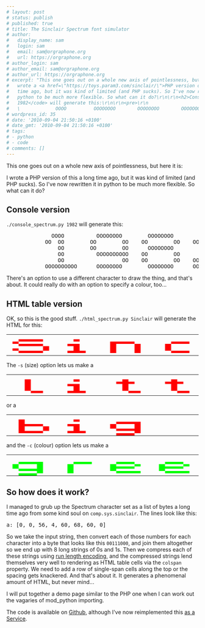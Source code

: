 ```yaml
---
# layout: post
# status: publish
# published: true
# title: The Sinclair Spectrum font simulator
# author:
#   display_name: sam
#   login: sam
#   email: sam@orgraphone.org
#   url: https://orgraphone.org
# author_login: sam
# author_email: sam@orgraphone.org
# author_url: https://orgraphone.org
# excerpt: "This one goes out on a whole new axis of pointlessness, but here it is:\r\n\r\nI
#   wrote a <a href=\"https://toys.param3.com/sinclair/\">PHP version of this</a> a long
#   time ago, but it was kind of limited (and PHP sucks). So I've now rewritten it in
#   python to be much more flexible. So what can it do?\r\n\r\n<h2>Console version</h2>\r\n\r\n<code>./console_spectrum.py
#   1982</code> will generate this:\r\n\r\n<pre>\r\n                                                                        \r\n
#   \             OOOO          OOOOOOOO        OOOOOOOO        OOOOOOOO    \r\n</pre>"
# wordpress_id: 35
# date: '2010-09-04 21:50:16 +0100'
# date_gmt: '2010-09-04 21:50:16 +0100'
# tags:
# - python
# - code
# comments: []
---
```

<p>This one goes out on a whole new axis of pointlessness, but here it is:</p>
<p>I wrote a PHP version of this a long time ago, but it was kind of limited (and PHP sucks). So I've now rewritten it in python to be much more flexible. So what can it do?</p>
<h2>Console version</h2>
<p><code>./console_spectrum.py 1982</code> will generate this:</p>
<pre>              OOOO          OOOOOOOO        OOOOOOOO        OOOOOOOO
            OO  OO        OO        OO    OO        OO    OO        OO
                OO        OO        OO      OOOOOOOO                OO
                OO          OOOOOOOOOO    OO        OO      OOOOOOOO
                OO                  OO    OO        OO    OO
            OOOOOOOOOO      OOOOOOOO        OOOOOOOO      OOOOOOOOOOOO</pre>
<p>There's an option to use a different character to draw the thing, and that's about. It could really do with an option to specify a colour, too...</p>
<h2>HTML table version</h2>
<p>OK, so this is the good stuff. <code>./html_spectrum.py Sinclair</code> will generate the HTML for this:</p>
<table class="spectrum" cellspacing="0" cellpadding="0">
<tbody>
<tr>
<td class="off" style="width: 3px; background-color: transparent; height: 3px;"></td>
<td class="off" style="width: 3px; background-color: transparent;"></td>
<td class="off" style="width: 3px; background-color: transparent;"></td>
<td class="off" style="width: 3px; background-color: transparent;"></td>
<td class="off" style="width: 3px; background-color: transparent;"></td>
<td class="off" style="width: 3px; background-color: transparent;"></td>
<td class="off" style="width: 3px; background-color: transparent;"></td>
<td class="off" style="width: 3px; background-color: transparent;"></td>
<td class="off" style="width: 3px; background-color: transparent;"></td>
<td class="off" style="width: 3px; background-color: transparent;"></td>
<td class="off" style="width: 3px; background-color: transparent;"></td>
<td class="off" style="width: 3px; background-color: transparent;"></td>
<td class="off" style="width: 3px; background-color: transparent;"></td>
<td class="off" style="width: 3px; background-color: transparent;"></td>
<td class="off" style="width: 3px; background-color: transparent;"></td>
<td class="off" style="width: 3px; background-color: transparent;"></td>
<td class="off" style="width: 3px; background-color: transparent;"></td>
<td class="off" style="width: 3px; background-color: transparent;"></td>
<td class="off" style="width: 3px; background-color: transparent;"></td>
<td class="off" style="width: 3px; background-color: transparent;"></td>
<td class="off" style="width: 3px; background-color: transparent;"></td>
<td class="off" style="width: 3px; background-color: transparent;"></td>
<td class="off" style="width: 3px; background-color: transparent;"></td>
<td class="off" style="width: 3px; background-color: transparent;"></td>
<td class="off" style="width: 3px; background-color: transparent;"></td>
<td class="off" style="width: 3px; background-color: transparent;"></td>
<td class="off" style="width: 3px; background-color: transparent;"></td>
<td class="off" style="width: 3px; background-color: transparent;"></td>
<td class="off" style="width: 3px; background-color: transparent;"></td>
<td class="off" style="width: 3px; background-color: transparent;"></td>
<td class="off" style="width: 3px; background-color: transparent;"></td>
<td class="off" style="width: 3px; background-color: transparent;"></td>
<td class="off" style="width: 3px; background-color: transparent;"></td>
<td class="off" style="width: 3px; background-color: transparent;"></td>
<td class="off" style="width: 3px; background-color: transparent;"></td>
<td class="off" style="width: 3px; background-color: transparent;"></td>
<td class="off" style="width: 3px; background-color: transparent;"></td>
<td class="off" style="width: 3px; background-color: transparent;"></td>
<td class="off" style="width: 3px; background-color: transparent;"></td>
<td class="off" style="width: 3px; background-color: transparent;"></td>
<td class="off" style="width: 3px; background-color: transparent;"></td>
<td class="off" style="width: 3px; background-color: transparent;"></td>
<td class="off" style="width: 3px; background-color: transparent;"></td>
<td class="off" style="width: 3px; background-color: transparent;"></td>
<td class="off" style="width: 3px; background-color: transparent;"></td>
<td class="off" style="width: 3px; background-color: transparent;"></td>
<td class="off" style="width: 3px; background-color: transparent;"></td>
<td class="off" style="width: 3px; background-color: transparent;"></td>
<td class="off" style="width: 3px; background-color: transparent;"></td>
<td class="off" style="width: 3px; background-color: transparent;"></td>
<td class="off" style="width: 3px; background-color: transparent;"></td>
<td class="off" style="width: 3px; background-color: transparent;"></td>
<td class="off" style="width: 3px; background-color: transparent;"></td>
<td class="off" style="width: 3px; background-color: transparent;"></td>
<td class="off" style="width: 3px; background-color: transparent;"></td>
<td class="off" style="width: 3px; background-color: transparent;"></td>
<td class="off" style="width: 3px; background-color: transparent;"></td>
<td class="off" style="width: 3px; background-color: transparent;"></td>
<td class="off" style="width: 3px; background-color: transparent;"></td>
<td class="off" style="width: 3px; background-color: transparent;"></td>
<td class="off" style="width: 3px; background-color: transparent;"></td>
<td class="off" style="width: 3px; background-color: transparent;"></td>
<td class="off" style="width: 3px; background-color: transparent;"></td>
<td class="off" style="width: 3px; background-color: transparent;"></td>
</tr>
<tr>
<td class="off" style="background-color: transparent; height: 3px;" colspan="64"></td>
</tr>
<tr>
<td class="off" style="background-color: transparent; height: 3px;" colspan="2"></td>
<td class="on" style="background-color: #f00;" colspan="4"></td>
<td class="off" style="background-color: transparent;" colspan="5"></td>
<td class="on" style="background-color: #f00;"></td>
<td class="off" style="background-color: transparent;" colspan="23"></td>
<td class="on" style="background-color: #f00;"></td>
<td class="off" style="background-color: transparent;" colspan="15"></td>
<td class="on" style="background-color: #f00;"></td>
<td class="off" style="background-color: transparent;" colspan="12"></td>
</tr>
<tr>
<td class="off" style="background-color: transparent; height: 3px;"></td>
<td class="on" style="background-color: #f00;"></td>
<td class="off" style="background-color: transparent;" colspan="15"></td>
<td class="on" style="background-color: #f00;" colspan="4"></td>
<td class="off" style="background-color: transparent;" colspan="6"></td>
<td class="on" style="background-color: #f00;" colspan="3"></td>
<td class="off" style="background-color: transparent;" colspan="5"></td>
<td class="on" style="background-color: #f00;"></td>
<td class="off" style="background-color: transparent;" colspan="6"></td>
<td class="on" style="background-color: #f00;" colspan="3"></td>
<td class="off" style="background-color: transparent;" colspan="14"></td>
<td class="on" style="background-color: #f00;" colspan="3"></td>
<td class="off" style="background-color: transparent;" colspan="2"></td>
</tr>
<tr>
<td class="off" style="background-color: transparent; height: 3px;" colspan="2"></td>
<td class="on" style="background-color: #f00;" colspan="4"></td>
<td class="off" style="background-color: transparent;" colspan="4"></td>
<td class="on" style="background-color: #f00;" colspan="2"></td>
<td class="off" style="background-color: transparent;" colspan="5"></td>
<td class="on" style="background-color: #f00;"></td>
<td class="off" style="background-color: transparent;" colspan="3"></td>
<td class="on" style="background-color: #f00;"></td>
<td class="off" style="background-color: transparent;" colspan="4"></td>
<td class="on" style="background-color: #f00;"></td>
<td class="off" style="background-color: transparent;" colspan="8"></td>
<td class="on" style="background-color: #f00;"></td>
<td class="off" style="background-color: transparent;" colspan="9"></td>
<td class="on" style="background-color: #f00;"></td>
<td class="off" style="background-color: transparent;" colspan="4"></td>
<td class="on" style="background-color: #f00;" colspan="2"></td>
<td class="off" style="background-color: transparent;" colspan="6"></td>
<td class="on" style="background-color: #f00;"></td>
<td class="off" style="background-color: transparent;" colspan="5"></td>
</tr>
<tr>
<td class="off" style="background-color: transparent; height: 3px;" colspan="6"></td>
<td class="on" style="background-color: #f00;"></td>
<td class="off" style="background-color: transparent;" colspan="4"></td>
<td class="on" style="background-color: #f00;"></td>
<td class="off" style="background-color: transparent;" colspan="5"></td>
<td class="on" style="background-color: #f00;"></td>
<td class="off" style="background-color: transparent;" colspan="3"></td>
<td class="on" style="background-color: #f00;"></td>
<td class="off" style="background-color: transparent;" colspan="4"></td>
<td class="on" style="background-color: #f00;"></td>
<td class="off" style="background-color: transparent;" colspan="8"></td>
<td class="on" style="background-color: #f00;"></td>
<td class="off" style="background-color: transparent;" colspan="6"></td>
<td class="on" style="background-color: #f00;" colspan="4"></td>
<td class="off" style="background-color: transparent;" colspan="5"></td>
<td class="on" style="background-color: #f00;"></td>
<td class="off" style="background-color: transparent;" colspan="6"></td>
<td class="on" style="background-color: #f00;"></td>
<td class="off" style="background-color: transparent;" colspan="5"></td>
</tr>
<tr>
<td class="off" style="background-color: transparent; height: 3px;"></td>
<td class="on" style="background-color: #f00;"></td>
<td class="off" style="background-color: transparent;" colspan="4"></td>
<td class="on" style="background-color: #f00;"></td>
<td class="off" style="background-color: transparent;" colspan="4"></td>
<td class="on" style="background-color: #f00;"></td>
<td class="off" style="background-color: transparent;" colspan="5"></td>
<td class="on" style="background-color: #f00;"></td>
<td class="off" style="background-color: transparent;" colspan="3"></td>
<td class="on" style="background-color: #f00;"></td>
<td class="off" style="background-color: transparent;" colspan="4"></td>
<td class="on" style="background-color: #f00;"></td>
<td class="off" style="background-color: transparent;" colspan="8"></td>
<td class="on" style="background-color: #f00;"></td>
<td class="off" style="background-color: transparent;" colspan="5"></td>
<td class="on" style="background-color: #f00;"></td>
<td class="off" style="background-color: transparent;" colspan="3"></td>
<td class="on" style="background-color: #f00;"></td>
<td class="off" style="background-color: transparent;" colspan="5"></td>
<td class="on" style="background-color: #f00;"></td>
<td class="off" style="background-color: transparent;" colspan="6"></td>
<td class="on" style="background-color: #f00;"></td>
<td class="off" style="background-color: transparent;" colspan="5"></td>
</tr>
<tr>
<td class="off" style="background-color: transparent; height: 3px;" colspan="2"></td>
<td class="on" style="background-color: #f00;" colspan="4"></td>
<td class="off" style="background-color: transparent;" colspan="4"></td>
<td class="on" style="background-color: #f00;" colspan="3"></td>
<td class="off" style="background-color: transparent;" colspan="4"></td>
<td class="on" style="background-color: #f00;"></td>
<td class="off" style="background-color: transparent;" colspan="3"></td>
<td class="on" style="background-color: #f00;"></td>
<td class="off" style="background-color: transparent;" colspan="5"></td>
<td class="on" style="background-color: #f00;" colspan="3"></td>
<td class="off" style="background-color: transparent;" colspan="6"></td>
<td class="on" style="background-color: #f00;" colspan="2"></td>
<td class="off" style="background-color: transparent;" colspan="4"></td>
<td class="on" style="background-color: #f00;" colspan="4"></td>
<td class="off" style="background-color: transparent;" colspan="4"></td>
<td class="on" style="background-color: #f00;" colspan="3"></td>
<td class="off" style="background-color: transparent;" colspan="5"></td>
<td class="on" style="background-color: #f00;"></td>
<td class="off" style="background-color: transparent;" colspan="5"></td>
</tr>
<tr>
<td class="off" style="background-color: transparent; height: 3px;" colspan="64"></td>
</tr>
</tbody>
</table>
<p>The <code>-s</code> (size) option lets us make a</p>
<table class="spectrum" cellspacing="0" cellpadding="0">
<tbody>
<tr>
<td class="off" style="width: 1px; background-color: transparent; height: 1px;"></td>
<td class="off" style="width: 1px; background-color: transparent;"></td>
<td class="off" style="width: 1px; background-color: transparent;"></td>
<td class="off" style="width: 1px; background-color: transparent;"></td>
<td class="off" style="width: 1px; background-color: transparent;"></td>
<td class="off" style="width: 1px; background-color: transparent;"></td>
<td class="off" style="width: 1px; background-color: transparent;"></td>
<td class="off" style="width: 1px; background-color: transparent;"></td>
<td class="off" style="width: 1px; background-color: transparent;"></td>
<td class="off" style="width: 1px; background-color: transparent;"></td>
<td class="off" style="width: 1px; background-color: transparent;"></td>
<td class="off" style="width: 1px; background-color: transparent;"></td>
<td class="off" style="width: 1px; background-color: transparent;"></td>
<td class="off" style="width: 1px; background-color: transparent;"></td>
<td class="off" style="width: 1px; background-color: transparent;"></td>
<td class="off" style="width: 1px; background-color: transparent;"></td>
<td class="off" style="width: 1px; background-color: transparent;"></td>
<td class="off" style="width: 1px; background-color: transparent;"></td>
<td class="off" style="width: 1px; background-color: transparent;"></td>
<td class="off" style="width: 1px; background-color: transparent;"></td>
<td class="off" style="width: 1px; background-color: transparent;"></td>
<td class="off" style="width: 1px; background-color: transparent;"></td>
<td class="off" style="width: 1px; background-color: transparent;"></td>
<td class="off" style="width: 1px; background-color: transparent;"></td>
<td class="off" style="width: 1px; background-color: transparent;"></td>
<td class="off" style="width: 1px; background-color: transparent;"></td>
<td class="off" style="width: 1px; background-color: transparent;"></td>
<td class="off" style="width: 1px; background-color: transparent;"></td>
<td class="off" style="width: 1px; background-color: transparent;"></td>
<td class="off" style="width: 1px; background-color: transparent;"></td>
<td class="off" style="width: 1px; background-color: transparent;"></td>
<td class="off" style="width: 1px; background-color: transparent;"></td>
<td class="off" style="width: 1px; background-color: transparent;"></td>
<td class="off" style="width: 1px; background-color: transparent;"></td>
<td class="off" style="width: 1px; background-color: transparent;"></td>
<td class="off" style="width: 1px; background-color: transparent;"></td>
<td class="off" style="width: 1px; background-color: transparent;"></td>
<td class="off" style="width: 1px; background-color: transparent;"></td>
<td class="off" style="width: 1px; background-color: transparent;"></td>
<td class="off" style="width: 1px; background-color: transparent;"></td>
<td class="off" style="width: 1px; background-color: transparent;"></td>
<td class="off" style="width: 1px; background-color: transparent;"></td>
<td class="off" style="width: 1px; background-color: transparent;"></td>
<td class="off" style="width: 1px; background-color: transparent;"></td>
<td class="off" style="width: 1px; background-color: transparent;"></td>
<td class="off" style="width: 1px; background-color: transparent;"></td>
<td class="off" style="width: 1px; background-color: transparent;"></td>
<td class="off" style="width: 1px; background-color: transparent;"></td>
<td class="off" style="width: 1px; background-color: transparent;"></td>
<td class="off" style="width: 1px; background-color: transparent;"></td>
<td class="off" style="width: 1px; background-color: transparent;"></td>
<td class="off" style="width: 1px; background-color: transparent;"></td>
<td class="off" style="width: 1px; background-color: transparent;"></td>
<td class="off" style="width: 1px; background-color: transparent;"></td>
<td class="off" style="width: 1px; background-color: transparent;"></td>
<td class="off" style="width: 1px; background-color: transparent;"></td>
<td class="off" style="width: 1px; background-color: transparent;"></td>
<td class="off" style="width: 1px; background-color: transparent;"></td>
<td class="off" style="width: 1px; background-color: transparent;"></td>
<td class="off" style="width: 1px; background-color: transparent;"></td>
<td class="off" style="width: 1px; background-color: transparent;"></td>
<td class="off" style="width: 1px; background-color: transparent;"></td>
<td class="off" style="width: 1px; background-color: transparent;"></td>
<td class="off" style="width: 1px; background-color: transparent;"></td>
<td class="off" style="width: 1px; background-color: transparent;"></td>
<td class="off" style="width: 1px; background-color: transparent;"></td>
<td class="off" style="width: 1px; background-color: transparent;"></td>
<td class="off" style="width: 1px; background-color: transparent;"></td>
<td class="off" style="width: 1px; background-color: transparent;"></td>
<td class="off" style="width: 1px; background-color: transparent;"></td>
<td class="off" style="width: 1px; background-color: transparent;"></td>
<td class="off" style="width: 1px; background-color: transparent;"></td>
<td class="off" style="width: 1px; background-color: transparent;"></td>
<td class="off" style="width: 1px; background-color: transparent;"></td>
<td class="off" style="width: 1px; background-color: transparent;"></td>
<td class="off" style="width: 1px; background-color: transparent;"></td>
<td class="off" style="width: 1px; background-color: transparent;"></td>
<td class="off" style="width: 1px; background-color: transparent;"></td>
<td class="off" style="width: 1px; background-color: transparent;"></td>
<td class="off" style="width: 1px; background-color: transparent;"></td>
</tr>
<tr>
<td class="off" style="background-color: transparent; height: 1px;" colspan="80"></td>
</tr>
<tr>
<td class="off" style="background-color: transparent; height: 1px;" colspan="3"></td>
<td class="on" style="background-color: #f00;"></td>
<td class="off" style="background-color: transparent;" colspan="7"></td>
<td class="on" style="background-color: #f00;"></td>
<td class="off" style="background-color: transparent;" colspan="7"></td>
<td class="on" style="background-color: #f00;"></td>
<td class="off" style="background-color: transparent;" colspan="7"></td>
<td class="on" style="background-color: #f00;"></td>
<td class="off" style="background-color: transparent;" colspan="7"></td>
<td class="on" style="background-color: #f00;"></td>
<td class="off" style="background-color: transparent;" colspan="44"></td>
</tr>
<tr>
<td class="off" style="background-color: transparent; height: 1px;" colspan="3"></td>
<td class="on" style="background-color: #f00;"></td>
<td class="off" style="background-color: transparent;" colspan="14"></td>
<td class="on" style="background-color: #f00;" colspan="3"></td>
<td class="off" style="background-color: transparent;" colspan="5"></td>
<td class="on" style="background-color: #f00;" colspan="3"></td>
<td class="off" style="background-color: transparent;" colspan="6"></td>
<td class="on" style="background-color: #f00;"></td>
<td class="off" style="background-color: transparent;" colspan="6"></td>
<td class="on" style="background-color: #f00;" colspan="3"></td>
<td class="off" style="background-color: transparent;" colspan="13"></td>
<td class="on" style="background-color: #f00;" colspan="3"></td>
<td class="off" style="background-color: transparent;" colspan="4"></td>
<td class="on" style="background-color: #f00;" colspan="4"></td>
<td class="off" style="background-color: transparent;" colspan="5"></td>
<td class="on" style="background-color: #f00;" colspan="3"></td>
<td class="off" style="background-color: transparent;" colspan="3"></td>
</tr>
<tr>
<td class="off" style="background-color: transparent; height: 1px;" colspan="3"></td>
<td class="on" style="background-color: #f00;"></td>
<td class="off" style="background-color: transparent;" colspan="6"></td>
<td class="on" style="background-color: #f00;" colspan="2"></td>
<td class="off" style="background-color: transparent;" colspan="7"></td>
<td class="on" style="background-color: #f00;"></td>
<td class="off" style="background-color: transparent;" colspan="7"></td>
<td class="on" style="background-color: #f00;"></td>
<td class="off" style="background-color: transparent;" colspan="7"></td>
<td class="on" style="background-color: #f00;"></td>
<td class="off" style="background-color: transparent;" colspan="5"></td>
<td class="on" style="background-color: #f00;"></td>
<td class="off" style="background-color: transparent;" colspan="3"></td>
<td class="on" style="background-color: #f00;"></td>
<td class="off" style="background-color: transparent;" colspan="11"></td>
<td class="on" style="background-color: #f00;"></td>
<td class="off" style="background-color: transparent;" colspan="3"></td>
<td class="on" style="background-color: #f00;"></td>
<td class="off" style="background-color: transparent;" colspan="3"></td>
<td class="on" style="background-color: #f00;"></td>
<td class="off" style="background-color: transparent;" colspan="3"></td>
<td class="on" style="background-color: #f00;"></td>
<td class="off" style="background-color: transparent;" colspan="3"></td>
<td class="on" style="background-color: #f00;"></td>
<td class="off" style="background-color: transparent;" colspan="3"></td>
<td class="on" style="background-color: #f00;"></td>
<td class="off" style="background-color: transparent;" colspan="2"></td>
</tr>
<tr>
<td class="off" style="background-color: transparent; height: 1px;" colspan="3"></td>
<td class="on" style="background-color: #f00;"></td>
<td class="off" style="background-color: transparent;" colspan="7"></td>
<td class="on" style="background-color: #f00;"></td>
<td class="off" style="background-color: transparent;" colspan="7"></td>
<td class="on" style="background-color: #f00;"></td>
<td class="off" style="background-color: transparent;" colspan="7"></td>
<td class="on" style="background-color: #f00;"></td>
<td class="off" style="background-color: transparent;" colspan="7"></td>
<td class="on" style="background-color: #f00;"></td>
<td class="off" style="background-color: transparent;" colspan="5"></td>
<td class="on" style="background-color: #f00;" colspan="4"></td>
<td class="off" style="background-color: transparent;" colspan="12"></td>
<td class="on" style="background-color: #f00;"></td>
<td class="off" style="background-color: transparent;" colspan="3"></td>
<td class="on" style="background-color: #f00;"></td>
<td class="off" style="background-color: transparent;" colspan="3"></td>
<td class="on" style="background-color: #f00;"></td>
<td class="off" style="background-color: transparent;" colspan="3"></td>
<td class="on" style="background-color: #f00;"></td>
<td class="off" style="background-color: transparent;" colspan="3"></td>
<td class="on" style="background-color: #f00;" colspan="4"></td>
<td class="off" style="background-color: transparent;" colspan="3"></td>
</tr>
<tr>
<td class="off" style="background-color: transparent; height: 1px;" colspan="3"></td>
<td class="on" style="background-color: #f00;"></td>
<td class="off" style="background-color: transparent;" colspan="7"></td>
<td class="on" style="background-color: #f00;"></td>
<td class="off" style="background-color: transparent;" colspan="7"></td>
<td class="on" style="background-color: #f00;"></td>
<td class="off" style="background-color: transparent;" colspan="7"></td>
<td class="on" style="background-color: #f00;"></td>
<td class="off" style="background-color: transparent;" colspan="7"></td>
<td class="on" style="background-color: #f00;"></td>
<td class="off" style="background-color: transparent;" colspan="5"></td>
<td class="on" style="background-color: #f00;"></td>
<td class="off" style="background-color: transparent;" colspan="15"></td>
<td class="on" style="background-color: #f00;"></td>
<td class="off" style="background-color: transparent;" colspan="3"></td>
<td class="on" style="background-color: #f00;"></td>
<td class="off" style="background-color: transparent;" colspan="3"></td>
<td class="on" style="background-color: #f00;"></td>
<td class="off" style="background-color: transparent;" colspan="3"></td>
<td class="on" style="background-color: #f00;"></td>
<td class="off" style="background-color: transparent;" colspan="3"></td>
<td class="on" style="background-color: #f00;"></td>
<td class="off" style="background-color: transparent;" colspan="6"></td>
</tr>
<tr>
<td class="off" style="background-color: transparent; height: 1px;" colspan="4"></td>
<td class="on" style="background-color: #f00;" colspan="2"></td>
<td class="off" style="background-color: transparent;" colspan="4"></td>
<td class="on" style="background-color: #f00;" colspan="3"></td>
<td class="off" style="background-color: transparent;" colspan="7"></td>
<td class="on" style="background-color: #f00;" colspan="2"></td>
<td class="off" style="background-color: transparent;" colspan="6"></td>
<td class="on" style="background-color: #f00;" colspan="2"></td>
<td class="off" style="background-color: transparent;" colspan="6"></td>
<td class="on" style="background-color: #f00;" colspan="2"></td>
<td class="off" style="background-color: transparent;" colspan="4"></td>
<td class="on" style="background-color: #f00;" colspan="4"></td>
<td class="off" style="background-color: transparent;" colspan="12"></td>
<td class="on" style="background-color: #f00;" colspan="3"></td>
<td class="off" style="background-color: transparent;" colspan="4"></td>
<td class="on" style="background-color: #f00;"></td>
<td class="off" style="background-color: transparent;" colspan="3"></td>
<td class="on" style="background-color: #f00;"></td>
<td class="off" style="background-color: transparent;" colspan="4"></td>
<td class="on" style="background-color: #f00;" colspan="4"></td>
<td class="off" style="background-color: transparent;" colspan="2"></td>
</tr>
<tr>
<td class="off" style="background-color: transparent; height: 1px;" colspan="80"></td>
</tr>
</tbody>
</table>
<p>or a</p>
<table class="spectrum" cellspacing="0" cellpadding="0">
<tbody>
<tr>
<td class="off" style="width: 6px; background-color: transparent; height: 6px;"></td>
<td class="off" style="width: 6px; background-color: transparent;"></td>
<td class="off" style="width: 6px; background-color: transparent;"></td>
<td class="off" style="width: 6px; background-color: transparent;"></td>
<td class="off" style="width: 6px; background-color: transparent;"></td>
<td class="off" style="width: 6px; background-color: transparent;"></td>
<td class="off" style="width: 6px; background-color: transparent;"></td>
<td class="off" style="width: 6px; background-color: transparent;"></td>
<td class="off" style="width: 6px; background-color: transparent;"></td>
<td class="off" style="width: 6px; background-color: transparent;"></td>
<td class="off" style="width: 6px; background-color: transparent;"></td>
<td class="off" style="width: 6px; background-color: transparent;"></td>
<td class="off" style="width: 6px; background-color: transparent;"></td>
<td class="off" style="width: 6px; background-color: transparent;"></td>
<td class="off" style="width: 6px; background-color: transparent;"></td>
<td class="off" style="width: 6px; background-color: transparent;"></td>
<td class="off" style="width: 6px; background-color: transparent;"></td>
<td class="off" style="width: 6px; background-color: transparent;"></td>
<td class="off" style="width: 6px; background-color: transparent;"></td>
<td class="off" style="width: 6px; background-color: transparent;"></td>
<td class="off" style="width: 6px; background-color: transparent;"></td>
<td class="off" style="width: 6px; background-color: transparent;"></td>
<td class="off" style="width: 6px; background-color: transparent;"></td>
<td class="off" style="width: 6px; background-color: transparent;"></td>
<td class="off" style="width: 6px; background-color: transparent;"></td>
<td class="off" style="width: 6px; background-color: transparent;"></td>
<td class="off" style="width: 6px; background-color: transparent;"></td>
<td class="off" style="width: 6px; background-color: transparent;"></td>
<td class="off" style="width: 6px; background-color: transparent;"></td>
<td class="off" style="width: 6px; background-color: transparent;"></td>
<td class="off" style="width: 6px; background-color: transparent;"></td>
<td class="off" style="width: 6px; background-color: transparent;"></td>
<td class="off" style="width: 6px; background-color: transparent;"></td>
<td class="off" style="width: 6px; background-color: transparent;"></td>
<td class="off" style="width: 6px; background-color: transparent;"></td>
<td class="off" style="width: 6px; background-color: transparent;"></td>
<td class="off" style="width: 6px; background-color: transparent;"></td>
<td class="off" style="width: 6px; background-color: transparent;"></td>
<td class="off" style="width: 6px; background-color: transparent;"></td>
<td class="off" style="width: 6px; background-color: transparent;"></td>
<td class="off" style="width: 6px; background-color: transparent;"></td>
<td class="off" style="width: 6px; background-color: transparent;"></td>
<td class="off" style="width: 6px; background-color: transparent;"></td>
<td class="off" style="width: 6px; background-color: transparent;"></td>
<td class="off" style="width: 6px; background-color: transparent;"></td>
<td class="off" style="width: 6px; background-color: transparent;"></td>
<td class="off" style="width: 6px; background-color: transparent;"></td>
<td class="off" style="width: 6px; background-color: transparent;"></td>
<td class="off" style="width: 6px; background-color: transparent;"></td>
<td class="off" style="width: 6px; background-color: transparent;"></td>
<td class="off" style="width: 6px; background-color: transparent;"></td>
<td class="off" style="width: 6px; background-color: transparent;"></td>
<td class="off" style="width: 6px; background-color: transparent;"></td>
<td class="off" style="width: 6px; background-color: transparent;"></td>
<td class="off" style="width: 6px; background-color: transparent;"></td>
<td class="off" style="width: 6px; background-color: transparent;"></td>
</tr>
<tr>
<td class="off" style="background-color: transparent; height: 6px;" colspan="56"></td>
</tr>
<tr>
<td class="off" style="background-color: transparent; height: 6px;" colspan="2"></td>
<td class="on" style="background-color: #f00;"></td>
<td class="off" style="background-color: transparent;" colspan="8"></td>
<td class="on" style="background-color: #f00;"></td>
<td class="off" style="background-color: transparent;" colspan="44"></td>
</tr>
<tr>
<td class="off" style="background-color: transparent; height: 6px;" colspan="2"></td>
<td class="on" style="background-color: #f00;"></td>
<td class="off" style="background-color: transparent;" colspan="15"></td>
<td class="on" style="background-color: #f00;" colspan="4"></td>
<td class="off" style="background-color: transparent;" colspan="12"></td>
<td class="on" style="background-color: #f00;" colspan="3"></td>
<td class="off" style="background-color: transparent;" colspan="4"></td>
<td class="on" style="background-color: #f00;" colspan="4"></td>
<td class="off" style="background-color: transparent;" colspan="5"></td>
<td class="on" style="background-color: #f00;" colspan="3"></td>
<td class="off" style="background-color: transparent;" colspan="3"></td>
</tr>
<tr>
<td class="off" style="background-color: transparent; height: 6px;" colspan="2"></td>
<td class="on" style="background-color: #f00;" colspan="4"></td>
<td class="off" style="background-color: transparent;" colspan="4"></td>
<td class="on" style="background-color: #f00;" colspan="2"></td>
<td class="off" style="background-color: transparent;" colspan="5"></td>
<td class="on" style="background-color: #f00;"></td>
<td class="off" style="background-color: transparent;" colspan="3"></td>
<td class="on" style="background-color: #f00;"></td>
<td class="off" style="background-color: transparent;" colspan="11"></td>
<td class="on" style="background-color: #f00;"></td>
<td class="off" style="background-color: transparent;" colspan="3"></td>
<td class="on" style="background-color: #f00;"></td>
<td class="off" style="background-color: transparent;" colspan="3"></td>
<td class="on" style="background-color: #f00;"></td>
<td class="off" style="background-color: transparent;" colspan="3"></td>
<td class="on" style="background-color: #f00;"></td>
<td class="off" style="background-color: transparent;" colspan="3"></td>
<td class="on" style="background-color: #f00;"></td>
<td class="off" style="background-color: transparent;" colspan="3"></td>
<td class="on" style="background-color: #f00;"></td>
<td class="off" style="background-color: transparent;" colspan="2"></td>
</tr>
<tr>
<td class="off" style="background-color: transparent; height: 6px;" colspan="2"></td>
<td class="on" style="background-color: #f00;"></td>
<td class="off" style="background-color: transparent;" colspan="3"></td>
<td class="on" style="background-color: #f00;"></td>
<td class="off" style="background-color: transparent;" colspan="4"></td>
<td class="on" style="background-color: #f00;"></td>
<td class="off" style="background-color: transparent;" colspan="5"></td>
<td class="on" style="background-color: #f00;"></td>
<td class="off" style="background-color: transparent;" colspan="3"></td>
<td class="on" style="background-color: #f00;"></td>
<td class="off" style="background-color: transparent;" colspan="11"></td>
<td class="on" style="background-color: #f00;"></td>
<td class="off" style="background-color: transparent;" colspan="3"></td>
<td class="on" style="background-color: #f00;"></td>
<td class="off" style="background-color: transparent;" colspan="3"></td>
<td class="on" style="background-color: #f00;"></td>
<td class="off" style="background-color: transparent;" colspan="3"></td>
<td class="on" style="background-color: #f00;"></td>
<td class="off" style="background-color: transparent;" colspan="3"></td>
<td class="on" style="background-color: #f00;" colspan="4"></td>
<td class="off" style="background-color: transparent;" colspan="3"></td>
</tr>
<tr>
<td class="off" style="background-color: transparent; height: 6px;" colspan="2"></td>
<td class="on" style="background-color: #f00;"></td>
<td class="off" style="background-color: transparent;" colspan="3"></td>
<td class="on" style="background-color: #f00;"></td>
<td class="off" style="background-color: transparent;" colspan="4"></td>
<td class="on" style="background-color: #f00;"></td>
<td class="off" style="background-color: transparent;" colspan="6"></td>
<td class="on" style="background-color: #f00;" colspan="4"></td>
<td class="off" style="background-color: transparent;" colspan="11"></td>
<td class="on" style="background-color: #f00;"></td>
<td class="off" style="background-color: transparent;" colspan="3"></td>
<td class="on" style="background-color: #f00;"></td>
<td class="off" style="background-color: transparent;" colspan="3"></td>
<td class="on" style="background-color: #f00;"></td>
<td class="off" style="background-color: transparent;" colspan="3"></td>
<td class="on" style="background-color: #f00;"></td>
<td class="off" style="background-color: transparent;" colspan="3"></td>
<td class="on" style="background-color: #f00;"></td>
<td class="off" style="background-color: transparent;" colspan="6"></td>
</tr>
<tr>
<td class="off" style="background-color: transparent; height: 6px;" colspan="2"></td>
<td class="on" style="background-color: #f00;" colspan="4"></td>
<td class="off" style="background-color: transparent;" colspan="4"></td>
<td class="on" style="background-color: #f00;" colspan="3"></td>
<td class="off" style="background-color: transparent;" colspan="8"></td>
<td class="on" style="background-color: #f00;"></td>
<td class="off" style="background-color: transparent;" colspan="12"></td>
<td class="on" style="background-color: #f00;" colspan="3"></td>
<td class="off" style="background-color: transparent;" colspan="4"></td>
<td class="on" style="background-color: #f00;"></td>
<td class="off" style="background-color: transparent;" colspan="3"></td>
<td class="on" style="background-color: #f00;"></td>
<td class="off" style="background-color: transparent;" colspan="4"></td>
<td class="on" style="background-color: #f00;" colspan="4"></td>
<td class="off" style="background-color: transparent;" colspan="2"></td>
</tr>
<tr>
<td class="off" style="background-color: transparent; height: 6px;" colspan="18"></td>
<td class="on" style="background-color: #f00;" colspan="3"></td>
<td class="off" style="background-color: transparent;" colspan="35"></td>
</tr>
</tbody>
</table>
<p>and the <code>-c</code> (colour) option lets us make a</p>
<table class="spectrum" cellspacing="0" cellpadding="0">
<tbody>
<tr>
<td class="off" style="width: 3px; background-color: transparent; height: 3px;"></td>
<td class="off" style="width: 3px; background-color: transparent;"></td>
<td class="off" style="width: 3px; background-color: transparent;"></td>
<td class="off" style="width: 3px; background-color: transparent;"></td>
<td class="off" style="width: 3px; background-color: transparent;"></td>
<td class="off" style="width: 3px; background-color: transparent;"></td>
<td class="off" style="width: 3px; background-color: transparent;"></td>
<td class="off" style="width: 3px; background-color: transparent;"></td>
<td class="off" style="width: 3px; background-color: transparent;"></td>
<td class="off" style="width: 3px; background-color: transparent;"></td>
<td class="off" style="width: 3px; background-color: transparent;"></td>
<td class="off" style="width: 3px; background-color: transparent;"></td>
<td class="off" style="width: 3px; background-color: transparent;"></td>
<td class="off" style="width: 3px; background-color: transparent;"></td>
<td class="off" style="width: 3px; background-color: transparent;"></td>
<td class="off" style="width: 3px; background-color: transparent;"></td>
<td class="off" style="width: 3px; background-color: transparent;"></td>
<td class="off" style="width: 3px; background-color: transparent;"></td>
<td class="off" style="width: 3px; background-color: transparent;"></td>
<td class="off" style="width: 3px; background-color: transparent;"></td>
<td class="off" style="width: 3px; background-color: transparent;"></td>
<td class="off" style="width: 3px; background-color: transparent;"></td>
<td class="off" style="width: 3px; background-color: transparent;"></td>
<td class="off" style="width: 3px; background-color: transparent;"></td>
<td class="off" style="width: 3px; background-color: transparent;"></td>
<td class="off" style="width: 3px; background-color: transparent;"></td>
<td class="off" style="width: 3px; background-color: transparent;"></td>
<td class="off" style="width: 3px; background-color: transparent;"></td>
<td class="off" style="width: 3px; background-color: transparent;"></td>
<td class="off" style="width: 3px; background-color: transparent;"></td>
<td class="off" style="width: 3px; background-color: transparent;"></td>
<td class="off" style="width: 3px; background-color: transparent;"></td>
<td class="off" style="width: 3px; background-color: transparent;"></td>
<td class="off" style="width: 3px; background-color: transparent;"></td>
<td class="off" style="width: 3px; background-color: transparent;"></td>
<td class="off" style="width: 3px; background-color: transparent;"></td>
<td class="off" style="width: 3px; background-color: transparent;"></td>
<td class="off" style="width: 3px; background-color: transparent;"></td>
<td class="off" style="width: 3px; background-color: transparent;"></td>
<td class="off" style="width: 3px; background-color: transparent;"></td>
<td class="off" style="width: 3px; background-color: transparent;"></td>
<td class="off" style="width: 3px; background-color: transparent;"></td>
<td class="off" style="width: 3px; background-color: transparent;"></td>
<td class="off" style="width: 3px; background-color: transparent;"></td>
<td class="off" style="width: 3px; background-color: transparent;"></td>
<td class="off" style="width: 3px; background-color: transparent;"></td>
<td class="off" style="width: 3px; background-color: transparent;"></td>
<td class="off" style="width: 3px; background-color: transparent;"></td>
<td class="off" style="width: 3px; background-color: transparent;"></td>
<td class="off" style="width: 3px; background-color: transparent;"></td>
<td class="off" style="width: 3px; background-color: transparent;"></td>
<td class="off" style="width: 3px; background-color: transparent;"></td>
<td class="off" style="width: 3px; background-color: transparent;"></td>
<td class="off" style="width: 3px; background-color: transparent;"></td>
<td class="off" style="width: 3px; background-color: transparent;"></td>
<td class="off" style="width: 3px; background-color: transparent;"></td>
<td class="off" style="width: 3px; background-color: transparent;"></td>
<td class="off" style="width: 3px; background-color: transparent;"></td>
<td class="off" style="width: 3px; background-color: transparent;"></td>
<td class="off" style="width: 3px; background-color: transparent;"></td>
<td class="off" style="width: 3px; background-color: transparent;"></td>
<td class="off" style="width: 3px; background-color: transparent;"></td>
<td class="off" style="width: 3px; background-color: transparent;"></td>
<td class="off" style="width: 3px; background-color: transparent;"></td>
<td class="off" style="width: 3px; background-color: transparent;"></td>
<td class="off" style="width: 3px; background-color: transparent;"></td>
<td class="off" style="width: 3px; background-color: transparent;"></td>
<td class="off" style="width: 3px; background-color: transparent;"></td>
<td class="off" style="width: 3px; background-color: transparent;"></td>
<td class="off" style="width: 3px; background-color: transparent;"></td>
<td class="off" style="width: 3px; background-color: transparent;"></td>
<td class="off" style="width: 3px; background-color: transparent;"></td>
</tr>
<tr>
<td class="off" style="background-color: transparent; height: 3px;" colspan="72"></td>
</tr>
<tr>
<td class="off" style="background-color: transparent; height: 3px;" colspan="72"></td>
</tr>
<tr>
<td class="off" style="background-color: transparent; height: 3px;" colspan="2"></td>
<td class="on" style="background-color: #0f0;" colspan="4"></td>
<td class="off" style="background-color: transparent;" colspan="5"></td>
<td class="on" style="background-color: #0f0;" colspan="3"></td>
<td class="off" style="background-color: transparent;" colspan="4"></td>
<td class="on" style="background-color: #0f0;" colspan="3"></td>
<td class="off" style="background-color: transparent;" colspan="5"></td>
<td class="on" style="background-color: #0f0;" colspan="3"></td>
<td class="off" style="background-color: transparent;" colspan="4"></td>
<td class="on" style="background-color: #0f0;" colspan="4"></td>
<td class="off" style="background-color: transparent;" colspan="13"></td>
<td class="on" style="background-color: #0f0;" colspan="3"></td>
<td class="off" style="background-color: transparent;" colspan="4"></td>
<td class="on" style="background-color: #0f0;" colspan="4"></td>
<td class="off" style="background-color: transparent;" colspan="5"></td>
<td class="on" style="background-color: #0f0;" colspan="3"></td>
<td class="off" style="background-color: transparent;" colspan="3"></td>
</tr>
<tr>
<td class="off" style="background-color: transparent; height: 3px;"></td>
<td class="on" style="background-color: #0f0;"></td>
<td class="off" style="background-color: transparent;" colspan="3"></td>
<td class="on" style="background-color: #0f0;"></td>
<td class="off" style="background-color: transparent;" colspan="4"></td>
<td class="on" style="background-color: #0f0;"></td>
<td class="off" style="background-color: transparent;" colspan="6"></td>
<td class="on" style="background-color: #0f0;"></td>
<td class="off" style="background-color: transparent;" colspan="3"></td>
<td class="on" style="background-color: #0f0;"></td>
<td class="off" style="background-color: transparent;" colspan="3"></td>
<td class="on" style="background-color: #0f0;"></td>
<td class="off" style="background-color: transparent;" colspan="3"></td>
<td class="on" style="background-color: #0f0;"></td>
<td class="off" style="background-color: transparent;" colspan="3"></td>
<td class="on" style="background-color: #0f0;"></td>
<td class="off" style="background-color: transparent;" colspan="3"></td>
<td class="on" style="background-color: #0f0;"></td>
<td class="off" style="background-color: transparent;" colspan="11"></td>
<td class="on" style="background-color: #0f0;"></td>
<td class="off" style="background-color: transparent;" colspan="3"></td>
<td class="on" style="background-color: #0f0;"></td>
<td class="off" style="background-color: transparent;" colspan="3"></td>
<td class="on" style="background-color: #0f0;"></td>
<td class="off" style="background-color: transparent;" colspan="3"></td>
<td class="on" style="background-color: #0f0;"></td>
<td class="off" style="background-color: transparent;" colspan="3"></td>
<td class="on" style="background-color: #0f0;"></td>
<td class="off" style="background-color: transparent;" colspan="3"></td>
<td class="on" style="background-color: #0f0;"></td>
<td class="off" style="background-color: transparent;" colspan="2"></td>
</tr>
<tr>
<td class="off" style="background-color: transparent; height: 3px;"></td>
<td class="on" style="background-color: #0f0;"></td>
<td class="off" style="background-color: transparent;" colspan="3"></td>
<td class="on" style="background-color: #0f0;"></td>
<td class="off" style="background-color: transparent;" colspan="4"></td>
<td class="on" style="background-color: #0f0;"></td>
<td class="off" style="background-color: transparent;" colspan="6"></td>
<td class="on" style="background-color: #0f0;" colspan="4"></td>
<td class="off" style="background-color: transparent;" colspan="4"></td>
<td class="on" style="background-color: #0f0;" colspan="4"></td>
<td class="off" style="background-color: transparent;" colspan="4"></td>
<td class="on" style="background-color: #0f0;"></td>
<td class="off" style="background-color: transparent;" colspan="3"></td>
<td class="on" style="background-color: #0f0;"></td>
<td class="off" style="background-color: transparent;" colspan="11"></td>
<td class="on" style="background-color: #0f0;"></td>
<td class="off" style="background-color: transparent;" colspan="3"></td>
<td class="on" style="background-color: #0f0;"></td>
<td class="off" style="background-color: transparent;" colspan="3"></td>
<td class="on" style="background-color: #0f0;"></td>
<td class="off" style="background-color: transparent;" colspan="3"></td>
<td class="on" style="background-color: #0f0;"></td>
<td class="off" style="background-color: transparent;" colspan="3"></td>
<td class="on" style="background-color: #0f0;" colspan="4"></td>
<td class="off" style="background-color: transparent;" colspan="3"></td>
</tr>
<tr>
<td class="off" style="background-color: transparent; height: 3px;" colspan="2"></td>
<td class="on" style="background-color: #0f0;" colspan="4"></td>
<td class="off" style="background-color: transparent;" colspan="4"></td>
<td class="on" style="background-color: #0f0;"></td>
<td class="off" style="background-color: transparent;" colspan="6"></td>
<td class="on" style="background-color: #0f0;"></td>
<td class="off" style="background-color: transparent;" colspan="7"></td>
<td class="on" style="background-color: #0f0;"></td>
<td class="off" style="background-color: transparent;" colspan="7"></td>
<td class="on" style="background-color: #0f0;"></td>
<td class="off" style="background-color: transparent;" colspan="3"></td>
<td class="on" style="background-color: #0f0;"></td>
<td class="off" style="background-color: transparent;" colspan="11"></td>
<td class="on" style="background-color: #0f0;"></td>
<td class="off" style="background-color: transparent;" colspan="3"></td>
<td class="on" style="background-color: #0f0;"></td>
<td class="off" style="background-color: transparent;" colspan="3"></td>
<td class="on" style="background-color: #0f0;"></td>
<td class="off" style="background-color: transparent;" colspan="3"></td>
<td class="on" style="background-color: #0f0;"></td>
<td class="off" style="background-color: transparent;" colspan="3"></td>
<td class="on" style="background-color: #0f0;"></td>
<td class="off" style="background-color: transparent;" colspan="6"></td>
</tr>
<tr>
<td class="off" style="background-color: transparent; height: 3px;" colspan="5"></td>
<td class="on" style="background-color: #0f0;"></td>
<td class="off" style="background-color: transparent;" colspan="4"></td>
<td class="on" style="background-color: #0f0;"></td>
<td class="off" style="background-color: transparent;" colspan="7"></td>
<td class="on" style="background-color: #0f0;" colspan="4"></td>
<td class="off" style="background-color: transparent;" colspan="4"></td>
<td class="on" style="background-color: #0f0;" colspan="4"></td>
<td class="off" style="background-color: transparent;" colspan="3"></td>
<td class="on" style="background-color: #0f0;"></td>
<td class="off" style="background-color: transparent;" colspan="3"></td>
<td class="on" style="background-color: #0f0;"></td>
<td class="off" style="background-color: transparent;" colspan="12"></td>
<td class="on" style="background-color: #0f0;" colspan="3"></td>
<td class="off" style="background-color: transparent;" colspan="4"></td>
<td class="on" style="background-color: #0f0;"></td>
<td class="off" style="background-color: transparent;" colspan="3"></td>
<td class="on" style="background-color: #0f0;"></td>
<td class="off" style="background-color: transparent;" colspan="4"></td>
<td class="on" style="background-color: #0f0;" colspan="4"></td>
<td class="off" style="background-color: transparent;" colspan="2"></td>
</tr>
<tr>
<td class="off" style="background-color: transparent; height: 3px;" colspan="2"></td>
<td class="on" style="background-color: #0f0;" colspan="3"></td>
<td class="off" style="background-color: transparent;" colspan="67"></td>
</tr>
</tbody>
</table>
<h2>So how does it work?</h2>
<p>I managed to grub up the Spectrum character set as a list of bytes a long time ago from some kind soul on <code>comp.sys.sinclair</code>. The lines look like this:</p>
<pre>a: [0, 0, 56, 4, 60, 68, 60, 0]</pre>
<p>So we take the input string, then convert each of those numbers for each character into a byte that looks like this <code>00111000</code>, and join them altogether so we end up with 8 long strings of 0s and 1s. Then we compress each of these strings using <a href="https://en.wikipedia.org/wiki/Run_length_encoding">run length encoding</a>, and the compressed strings lend themselves very well to rendering as HTML table cells via the <code>colspan</code> property. We need to add a row of single-span cells along the top or the spacing gets knackered. And that's about it. It generates a phenomenal amount of HTML, but never mind...</p>
<p>I will put together a demo page similar to the PHP one when I can work out the vagaries of mod_python importing.</p>
<p>The code is available on <a title="Github" href="https://github.com/pikesley/sinclair-font">Github</a>, although I've now reimplemented this <a href='https://uncleclive.herokuapp.com/'>as a Service</a>.</p>

